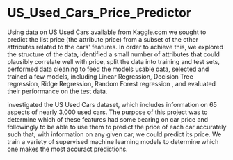 # US_Used_Cars_Price_Predictor

Using data on US Used Cars available from Kaggle.com we sought to predict the list price (the attribute price) from a subset of the other attributes related to the cars' features. In order to achieve this, we explored the structure of the data, identified a small number of attributes that could plausibly correlate well with price, split the data into training and test sets, performed data cleaning to feed the models usable data, 
selected and trained a few models, including Linear Regression, Decision Tree regression, Ridge Regression, Random Forest regression , and evaluated their performance on the test data.

 investigated the US Used Cars dataset, which includes information on 65 aspects of nearly 3,000 used cars. The purpose of this project was to determine which of these features had some bearing on car price and followingly to be able to use them to predict the price of each car accurately such that, with information on any given car, we could predict its price. We train a variety of supervised machine learning models to determine which one makes the most accuract predictions.

